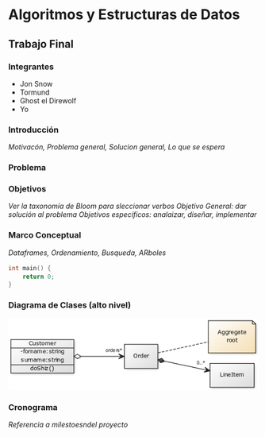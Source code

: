 Algoritmos y Estructuras de Datos
=================================

Trabajo Final
-------------

### Integrantes
* Jon Snow
* Tormund
* Ghost el Direwolf
* Yo

### Introducción

_Motivacón, Problema general, Solucion general, Lo que se espera_

### Problema

### Objetivos

_Ver la taxonomía de Bloom para sleccionar verbos_
_Objetivo General: dar solución al problema_
_Objetivos específicos: analaizar, diseñar, implementar_

### Marco Conceptual

_Dataframes, Ordenamiento, Busqueda, ARboles_

```c++
int main() {
    return 0;
}
```

### Diagrama de Clases (alto nivel)

![Diagrama de Clases](DiagramaDeClases.png)

### Cronograma

_Referencia a milestoesndel proyecto_
